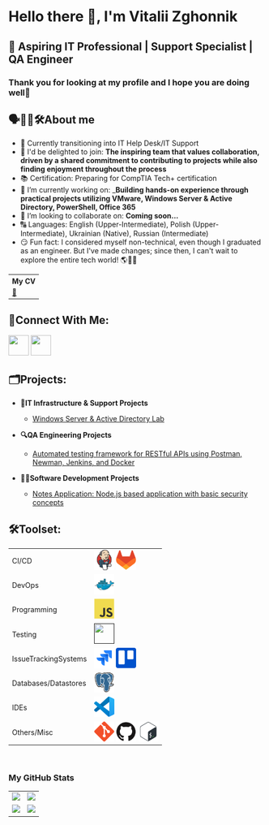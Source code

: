 # Hello there 👋, I'm Vitalii Zghonnik
## 🚀 Aspiring IT Professional | Support Specialist | QA Engineer
### Thank you for looking at my profile and I hope you are doing well🙏
<h2>🗣️👨‍💻🛠️About me</h2>

- 🔭 Currently transitioning into IT Help Desk/IT Support
- 🤝 I'd be delighted to join: __The inspiring team that values collaboration, driven by a shared commitment to contributing to projects while also finding enjoyment throughout the process__
- 📚 Certification: Preparing for CompTIA Tech+ certification
- 🌱 I’m currently working on: ___Building hands-on experience through practical projects utilizing VMware, Windows Server & Active Directory, PowerShell, Office 365__
- 👯 I’m looking to collaborate on: __Coming soon...__
- 🔠 Languages: English (Upper-Intermediate), Polish (Upper-Intermediate), Ukrainian (Native), Russian (Intermediate)
- 😏 Fun fact: I considered myself non-technical, even though I graduated as an engineer. But I've made changes; since then, I can't wait to explore the entire tech world! 🌎👨‍💻

<table>
    <tr>
        <th>My CV</th>
    </tr>
    <tr>
        <td>
            <a href="https://github.com/vitaliizghonnik/resume/blob/main/CV%20-%20Vitalii%20Zghonnik.pdf">📃</a>
        </td>
    </tr>
</table>



<h2>🤝Connect With Me:</h2>

<a href="https://www.linkedin.com/in/vitaliizghonnik/"><img src="https://www.vectorlogo.zone/logos/linkedin/linkedin-icon.svg" width="40" height="40"/></a>
<a href="mailto:vitalii.zghonnik@gmail.com"><img src="https://www.vectorlogo.zone/logos/gmail/gmail-icon.svg" width="40" height="40"/></a>

<h2>🗂️Projects:</h2>

- <b>💼IT Infrastructure & Support Projects</b>
  - [Windows Server & Active Directory Lab](https://github.com/vitaliizghonnik)
    
- <b>🔍QA Engineering Projects</b>
  - [Automated testing framework for RESTful APIs using Postman, Newman, Jenkins, and Docker](https://github.com/vitaliizghonnik/trello-rest-api-automation-testing)
    
- <b>👨‍💻Software Development Projects</b>
  - [Notes Application: Node.js based application with basic security concepts](https://github.com/vitaliizghonnik/secure-notes-app)

<h2>🛠️Toolset:</h2>

<table>
    <tr>
        <td>CI/CD</td>
        <td>
            <a href=""><img src="https://github.com/devicons/devicon/blob/v2.13.0/icons/jenkins/jenkins-original.svg" width="40" height="40"/></a>
            <a href=""><img src="https://github.com/devicons/devicon/blob/v2.13.0/icons/gitlab/gitlab-original.svg" width="40" height="40"/></a>
        </td>
    </tr>
    <tr>
        <td>DevOps</td>
        <td>
            <a href=""><img src="https://github.com/devicons/devicon/blob/v2.13.0/icons/docker/docker-original.svg" width="40" height="40"/></a>
        </td>
    </tr>
    <tr>
        <td>Programming</td>
        <td>
            <a href=""><img src="https://github.com/devicons/devicon/blob/v2.13.0/icons/javascript/javascript-original.svg" width="40" height="40"/></a>
        </td>
    </tr>
    <tr>
        <td>Testing</td>
        <td>
            <a href=""><img src="https://www.vectorlogo.zone/logos/getpostman/getpostman-icon.svg" width="40" height="40"/></a>
            <!-- <a href=""><img src=""/></a>
            <a href=""><img src=""/></a>
            <a href=""><img src=""/></a> -->
        </td>
    </tr>
    <tr>
        <td>IssueTrackingSystems</td>
        <td>
            <a href=""><img src="https://github.com/devicons/devicon/blob/v2.13.0/icons/jira/jira-original.svg" width="40" height="40"/></a>
            <a href=""><img src="https://github.com/devicons/devicon/blob/v2.13.0/icons/trello/trello-plain.svg" width="40" height="40"/></a>
        </td>
    </tr>
    <tr>
        <td>Databases/Datastores</td>
        <td>
            <a href=""><img src="https://github.com/devicons/devicon/blob/v2.13.0/icons/postgresql/postgresql-original.svg" width="40" height="40"/></a>
        </td>
    </tr>
    <tr>
        <td>IDEs</td>
        <td>
            <a href=""><img src="https://github.com/devicons/devicon/blob/v2.13.0/icons/vscode/vscode-original.svg" width="40" height="40"/></a>
            <!-- <a href=""><img src="https://worldvectorlogo.com/download/sublime-text.svg"/></a> -->
        </td>
    </tr>
    <tr>
        <td>Others/Misc</td>
        <td>
            <a href=""><img src="https://github.com/devicons/devicon/blob/v2.13.0/icons/git/git-original.svg" width="40" height="40"/></a>
            <a href=""><img src="https://github.com/devicons/devicon/blob/v2.13.0/icons/github/github-original.svg" width="40" height="40"/></a>
            <a href=""><img src="https://github.com/devicons/devicon/blob/v2.13.0/icons/bash/bash-original.svg" width="40" height="40"/></a>
            <!-- <a href=""><img src=""/></a> -->
        </td>
    </tr>
</table>


<br/>

### My GitHub Stats

<table>
    <tr>
        <td>
            <img src="https://github-profile-trophy.vercel.app/?username=vitaliizghonnik&row=3&column=4&no-bg=true"/>
        </td>
        <td>
            <img src="https://github-readme-streak-stats.herokuapp.com/?user=vitaliizghonnik"/>
        </td> 
    </tr>
    <tr>
        <td>
            <img src="https://github-readme-stats.vercel.app/api?username=vitaliizghonnik&count_private=true&show_icons=true&theme=tokyonight"/>
        </td>
        <td>
            <img src="https://github-readme-stats.vercel.app/api/top-langs?username=vitaliizghonnik&langs_count=10&layout=compact"/>
        </td>
    </tr>
</table>

<!--
**vitaliizghonnik/vitaliizghonnik** is a ✨ _special_ ✨ repository because its `README.md` (this file) appears on your GitHub profile.

Here are some ideas to get you started:

- 🔭 I’m currently working on ...
- 🌱 I’m currently learning ...
- 👯 I’m looking to collaborate on ...
- 🤔 I’m looking for help with ...
- 💬 Ask me about ...
- 📫 How to reach me: ...
- 😄 Pronouns: ...
- ⚡ Fun fact: ...
-->
